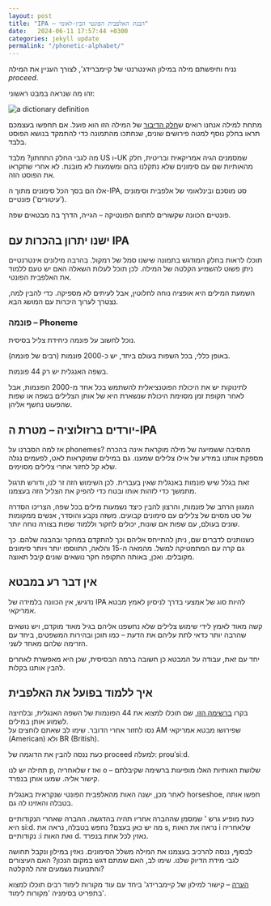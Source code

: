```yaml
---
layout: post
title: "IPA – הבנת האלפבית הפונטי הבין-לאומי"
date:   2024-06-11 17:57:44 +0300
categories: jekyll update
permalink: "/phonetic-alphabet/"
---
```


<p>נניח וחיפשתם מילה במילון האינטרנטי של קיימברידג', לצורך העניין את המילה <em>proceed</em>.</p>

<p>זהו מה שנראה במבט ראשוני:</p>

<img src="../assets/img/proceed_dictionary.JPG" alt="a dictionary definition">

<p>מתחת למילה אנחנו רואים ש<a href="/parts-of-speech/" title="חלק הדיבור">חלק הדיבור</a> של המילה הזו הוא פועל. אם תחפשו בעצמכם תראו בחלק נוסף למטה פירושים שונים, שנחתכו מהתמונה כדי להתמקד בנושא הפוסט בלבד.</p>

<p>מה לגבי החלק התחתון? מלבד US ו-UK שמסמנים הגיה אמריקאית ובריטית, חלק מהאותיות שם עם סימונים שלא נתקלנו בהם ומשמעות לא מובנת. לא אחרי שתקראו את הפוסט הזה.</p>

<p>אלו הם בסך הכל סימונים מתוך ה-IPA, סט מוסכם ובינלאומי של אלפבית וסימונים ('עיטורים') פונטיים.</p>

<p>פונטיים הכוונה שקשורים לתחום הפונטיקה – הגייה, הדרך בה מבטאים שפה.</p>

<h2>ישנו יתרון בהכרות עם IPA</h2>

<p>תוכלו לראות בחלק המודגש בתמונה שישנו סמל של רמקול. בהרבה מילונים אינטרנטיים ניתן פשוט להשמיע הקלטה של המילה. לכן תוכל לעלות השאלה האם יש טעם ללמוד את האלפבית הפונטי.</p>

<p>השמעת המילים היא אופציה נוחה לחלוטין, אבל לעיתים לא מספיקה. כדי להבין למה, נצטרך לערוך היכרות עם המושג הבא.</p>

<h3>פונמה – Phoneme</h3>

<p>נוכל לחשוב על פונמה כיחידת צליל בסיסית.</p>

<p>באופן כללי, בכל השפות בעולם ביחד, יש כ-2000 פונמות (רבים של פונמה).</p>

<p>בשפה האנגלית יש רק 44 פונמות.</p>

<p>לתינוקות יש את היכולת הפוטנציאלית להשתמש בכל אחד מ-2000 הפונמות, אבל לאחר תקופת זמן מסוימת היכולת שנשארת היא של אותן הצלילים בשפה או שפות שהפעוט נחשף אליהן.</p>

<h2>יורדים ברזולוציה – מטרת ה-IPA</h2>

<p>אז למה הסברנו על phonemes? מהסיבה ששמיעה של מילה מוקראת אינה בהכרח מספקת אותנו במידע של אילו צלילים שמענו. גם במילים שמוקראות לאט, לפעמים נגלה שלא קל לחזור אחרי צלילים מסוימים.</p>

<p>זאת בגלל שיש פונמות באנגלית שאין בעברית. לכן השימוש הזה זר לנו, ודורש תרגול מתמשך כדי לזהות אותו ובטח כדי להפיק את הצליל הזה בעצמנו.</p>

<p>המגוון הרחב של פונמות, והרצון להבין כיצד נשמעות מילים בכל שפה, הצריכו הסדרה של סט מסוים של צלילים עם סימונים קבועים. משזה נקבע והוסדר, אנשים ממקומות שונים בעולם, עם שפות אם שונות, יכולים לחקור וללמוד שפות בצורה נוחה יותר.</p>

<p>כשנותנים לדברים שם, ניתן להתייחס אליהם וכך להתקדם במחקר ובהבנה שלהם. כך גם קרה עם המתמטיקה למשל. מהמאה ה-15 והלאה, התווספו יותר ויותר סימונים מקובלים. ואכן, באותה התקופה חקר נושאים שונים קיבל תאוצה.</p>

<h2>אין דבר רע במבטא</h2>

<p>נדגיש, אין הכוונה בלמידה של IPA להיות סוג של אמצעי בדרך לניסיון לאמץ מבטא אמריקאי.</p>

<p>קשה מאוד לאמץ לידי שימוש צלילים שלא נחשפנו אליהם בגיל מאוד מוקדם, ויש נושאים שהרבה יותר כדאי לתת עליהם את הדעת – כמו תוכן ובהירות המשפטים, ביחד עם הזרימה שלהם מאחד לשני.</p>

<p>יחד עם זאת, עבודה על המבטא כן חשובה ברמה הבסיסית, שכן היא מאפשרת לאחרים להבין אותנו בקלות.</p>

<h2>איך ללמוד בפועל את האלפבית</h2>

<p>בקרו <a href="https://www.antimoon.com/how/pronunc-soundsipa.htm" title="ברשימה הזו">ברשימה הזו</a>, שם תוכלו למצוא את 44 הפונמות של השפה האנגלית, ובלחיצה לשמוע אותן במילים.<br>נסו לחזור אחרי הדובר. שימו לב שאתם לוחצים על AM שפירושו מבטא אמריקאי (American) ולא BR (British).</p>

<p>כעת ננסה להבין את הדוגמה של proceed למעלה: proʊˈsiːd.</p>

<p>תחילה יש לנו p, שלאחריה r ואז o – שלושת האותיות האלו מופיעות ברשימה שקיבלתם קישור אליה. שמעו אותן בנפרד.</p>

<p>לאחר מכן, ישנה האות מהאלפבית הפונטי שנקראית באנגלית horseshoe, חפשו אותה בטבלה והאזינו לה גם.</p>

<p>כעת מופיע גרש ' שמסמן שההברה אחריו תהיה בהדגשה. ההברה שאחרי הנקודותיים היא si:d. מה יש כאן בעצם? נחפש בטבלה, נראה את s, נראה את האות i שלאחריה נקודותיים :i ואת האות d. נאזין לכל אחת בנפרד.</p>

<p>לבסוף, ננסה להרכיב בעצמנו את המילה משלל הסימונים. נאזין במילון ונקבל תחושה לגבי מידת הדיוק שלנו. שימו לב, האם שמתם דגש במקום הנכון? האם העיצורים והתנועות נשמעים זהה להקלטה?</p>

<p><span style="text-decoration: underline;">הערה</span> – קישור למילון של קיימברידג' ביחד עם עוד מקורות לימוד רבים תוכלו למצוא בתפריט בסימניה 'מקורות לימוד'.</p>
